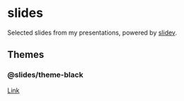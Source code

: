# slides

Selected slides from my presentations, powered by [slidev](https://sli.dev/).

## Themes

### @slides/theme-black

[Link](./themes/black/)
